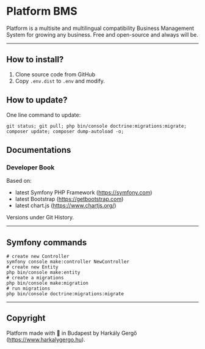 # Platform BMS

Platform is a multisite and multilingual compatibility Business Management System for growing any business. Free and open-source and always will be.

---

## How to install?

1. Clone source code from GitHub
2. Copy `.env.dist` to `.env` and modify.

## How to update?

One line command to update:

```shell
git status; git pull; php bin/console doctrine:migrations:migrate; composer update; composer dump-autoload -o;
````

## Documentations

### Developer Book

Based on:
- latest Symfony PHP Framework (https://symfony.com)
- latest Bootstrap (https://getbootstrap.com)
- latest chart.js (https://www.chartjs.org/)

Versions under Git History.

---

## Symfony commands

```shell
# create new Controller
symfony console make:controller NewController
# create new Entity
php bin/console make:entity
# create a migrations
php bin/console make:migration
# run migrations
php bin/console doctrine:migrations:migrate
```

---

## Copyright

Platform made with :green_heart: in Budapest by Harkály Gergő (https://www.harkalygergo.hu).
